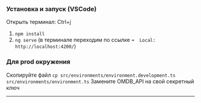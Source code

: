 ### Установка и запуск (VSCode)
Открыть терминал:
Ctrl+j
1. `npm install`
2. `ng serve` (в терминале переходим по ссылке `➜  Local:   http://localhost:4200/`)

### Для prod окружения

Скопируйте файл `cp src/environments/environment.development.ts src/environments/environment.ts`
Замените OMDB_API на свой секретный ключ

---
